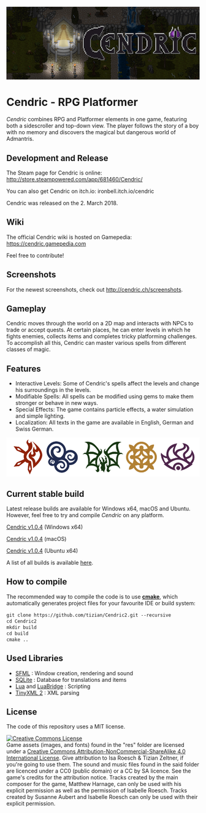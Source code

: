 ![cendric logo](images/logo.png)
# Cendric - RPG Platformer

*Cendric* combines RPG and Platformer elements in one game, featuring both a sidescroller and top-down view. The player follows the story of a boy with no memory and discovers the magical but dangerous world of Admantris.

## Development and Release

The Steam page for Cendric is online: 
http://store.steampowered.com/app/681460/Cendric/

You can also get Cendric on itch.io:
ironbell.itch.io/cendric

Cendric was released on the 2. March 2018.

## Wiki

The official Cendric wiki is hosted on Gamepedia:
https://cendric.gamepedia.com

Feel free to contribute!

## Screenshots

For the newest screenshots, check out http://cendric.ch/screenshots.

## Gameplay

Cendric moves through the world on a 2D map and interacts with NPCs to trade or accept quests. At certain places, he can enter levels in which he fights enemies, collects items and completes tricky platforming challenges. To accomplish all this, Cendric can master various spells from different classes of magic.

## Features

- Interactive Levels: Some of Cendric's spells affect the levels and change his surroundings in the levels.
- Modifiable Spells: All spells can be modified using gems to make them stronger or behave in new ways.
- Special Effects: The game contains particle effects, a water simulation and simple lighting.
- Localization: All texts in the game are available in English, German and Swiss German.

![cendric icons](images/icons.png)

## Current stable build

Latest release builds are available for Windows x64, macOS and Ubuntu. However, feel free to try and compile *Cendric* on any platform.

[Cendric v1.0.4](https://github.com/tizian/Cendric2/releases/download/v1.0.4/Cendric_v1.0.4_Windows.zip) (Windows x64)

[Cendric v1.0.4](https://github.com/tizian/Cendric2/releases/download/v1.0.4/Cendric_v1.0.4_MacOS.zip) (macOS)

[Cendric v1.0.4](https://github.com/tizian/Cendric2/releases/download/v1.0.4/Cendric_v1.0.4_Linux.tar.gz) (Ubuntu x64)


A list of all builds is available [here](https://github.com/tizian/Cendric2/releases).

## How to compile

The recommended way to compile the code is to use [**cmake**](https://cmake.org/), which automatically generates project files for your favourite IDE or build system:
```
git clone https://github.com/tizian/Cendric2.git --recursive
cd Cendric2
mkdir build
cd build
cmake ..
```

## Used Libraries

* [SFML](http://www.sfml-dev.org/) : Window creation, rendering and sound
* [SQLite](https://www.sqlite.org/) : Database for translations and items
* [Lua](http://www.lua.org/work/) and [LuaBridge](https://github.com/vinniefalco/LuaBridge) : Scripting
* [TinyXML 2](http://www.grinninglizard.com/tinyxml2/index.html) : XML parsing

## License

The code of this repository uses a MIT license.

<a rel="license" href="http://creativecommons.org/licenses/by-nc-sa/4.0/"><img alt="Creative Commons License" style="border-width:0" src="https://i.creativecommons.org/l/by-nc-sa/4.0/88x31.png" /></a><br />Game assets (images, and fonts) found in the "res" folder are licensed under a <a rel="license" href="http://creativecommons.org/licenses/by-nc-sa/4.0/">Creative Commons Attribution-NonCommercial-ShareAlike 4.0 International License</a>. Give attribution to Isa Roesch & Tizian Zeltner, if you're going to use them. 
The sound and music files found in the said folder are licenced under a CC0 (public domain) or a CC by SA licence. See the game's credits for the attribution notice. 
Tracks created by the main composer for the game, Matthew Harnage, can only be used with his explicit permission as well as the permission of Isabelle Roesch.
Tracks created by Susanne Aubert and Isabelle Roesch can only be used with their explicit permission.

